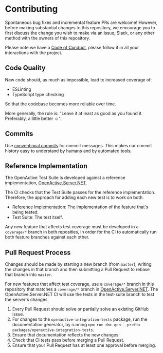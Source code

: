 # Contributing

Spontaneous bug fixes and incremental feature PRs are welcome! However, before making substantial changes to this repository, we encourage you to first discuss the change you wish to make via an issue, Slack, or any other method with the owners of this repository.

Please note we have a [Code of Conduct](https://openactive.io/public-openactive-w3c/code-of-conduct/), please follow it in all your interactions with the project.

## Code Quality

New code should, as much as impossible, lead to increased coverage of:

- ESLinting
- TypeScript type checking

So that the codebase becomes more reliable over time.

More generally, the rule is: "Leave it at least as good as you found it. Preferably, a little better ☺️".

## Commits

Use [conventional commits](https://www.conventionalcommits.org/en/v1.0.0/) for commit messages. This makes our commit history easy to understand by humans and by automated tools.

## Reference Implementation

The OpenActive Test Suite is developed against a reference implementation, [OpenActive.Server.NET](https://github.com/openactive/OpenActive.Server.NET/).

The CI checks that the Test Suite passes for the reference implementation. Therefore, the approach for adding each new test is to work on both:

- Reference Implementation: The implementation of the feature that's being tested.
- Test Suite: The test itself.

Any new feature that affects test coverage must be developed in a `coverage/*` branch in both reposities, in order for the CI to automatically run both feature branches against each other.

## Pull Request Process

Changes should be made by starting a new branch (from `master`), writing the changes in that branch and then submitting a Pull Request to rebase that branch into `master`.

For new features that affect test coverage, use a `coverage/*` branch in this repository that matches a `coverage/*` branch in [OpenActive.Server.NET](https://github.com/openactive/OpenActive.Server.NET/). The OpenActive.Server.NET CI will use the tests in the test-suite branch to test the server's changes.

1. Every Pull Request should solve or partially solve an existing GitHub issue.
2. For changes to the `openactive-integration-tests` package, run the documentation generator, by running `npm run doc-gen --prefix packages/openactive-integration-tests`.
3. Ensure that documentation reflects the new changes.
4. Check that CI tests pass before merging a Pull Request.
5. Ensure that your Pull Request has at least one approval before merging.
